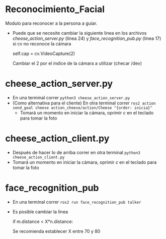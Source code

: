 # Reconocimiento_Facial
Modulo para reconocer a la persona a guiar.

- Puede que se necesite cambiar la siguiente linea en los archivos _cheese_action_server.py_ (línea 24) y _face_recognition_pub.py_ (línea 17) si cv no reconoce la cámara

    self.cap = cv.VideoCapture(2)
    
  Cambiar el 2 por el índice de la cámara a utilizar (checar /dev)

# cheese_action_server.py

- En una terminal correr
        ```python3 cheese_action_server.py```
- (Como alternativa para el cliente) En otra terminal correr
        ```ros2 action send_goal cheese action_cheese/action/Cheese "{order: inicia}"```
    - Tomará un momento en iniciar la cámara, oprimir _c_ en el teclado para tomar la foto

# cheese_action_client.py

- Después de hacer lo de arriba correr en otra terminal
        ```python3 cheese_action_client.py```
- Tomará un momento en iniciar la cámara, oprimir _c_ en el teclado para tomar la foto

# face_recognition_pub

- En una terminal correr 
        ```ros2 run face_recognition_pub talker```
        
- Es posible cambiar la línea

    if m.distance < X*n.distance:
    
  Se recomienda establecer X entre 70 y 80
